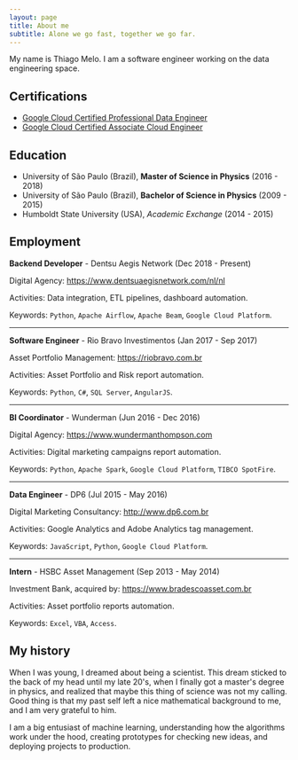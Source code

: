 ```yaml
---
layout: page
title: About me
subtitle: Alone we go fast, together we go far.
---
```


My name is Thiago Melo. I am a software engineer working on the data engineering space.

## Certifications

- [Google Cloud Certified Professional Data Engineer](https://www.credential.net/f9e542e9-8f14-4bf8-abdb-e36a53a03d75)
- [Google Cloud Certified Associate Cloud Engineer](https://www.credential.net/d74ae972-0970-4f29-9d68-81930d28419a)

## Education

- University of São Paulo (Brazil), **Master of Science in Physics** (2016 - 2018)
- University of São Paulo (Brazil), **Bachelor of Science in Physics** (2009 - 2015)
- Humboldt State University (USA), *Academic Exchange* (2014 - 2015)

## Employment

**Backend Developer** - Dentsu Aegis Network (Dec 2018 - Present)

Digital Agency: https://www.dentsuaegisnetwork.com/nl/nl

Activities: Data integration, ETL pipelines, dashboard automation.

Keywords: `Python`, `Apache Airflow`, `Apache Beam`, `Google Cloud Platform`.

---

**Software Engineer** - Rio Bravo Investimentos (Jan 2017 - Sep 2017)

Asset Portfolio Management: https://riobravo.com.br

Activities: Asset Portfolio and Risk report automation.

Keywords: `Python`, `C#`, `SQL Server`, `AngularJS`.

---

**BI Coordinator** - Wunderman (Jun 2016 - Dec 2016)

Digital Agency: https://www.wundermanthompson.com

Activities: Digital marketing campaigns report automation.

Keywords: `Python`, `Apache Spark`, `Google Cloud Platform`, `TIBCO SpotFire`.

---

**Data Engineer** - DP6 (Jul 2015 - May 2016)

Digital Marketing Consultancy: http://www.dp6.com.br

Activities: Google Analytics and Adobe Analytics tag management.

Keywords: `JavaScript`, `Python`, `Google Cloud Platform`.

---

**Intern** - HSBC Asset Management (Sep 2013 - May 2014)

Investment Bank, acquired by: https://www.bradescoasset.com.br

Activities: Asset portfolio reports automation.

Keywords: `Excel`, `VBA`, `Access`.


## My history

When I was young, I dreamed about being a scientist. This dream sticked to the back of my head until my late 20's, when I finally got a master's degree in physics, and realized that maybe this thing of science was not my calling. Good thing is that my past self left a nice mathematical background to me, and I am very grateful to him.

I am a big entusiast of machine learning, understanding how the algorithms work under the hood, creating prototypes for checking new ideas, and deploying projects to production.